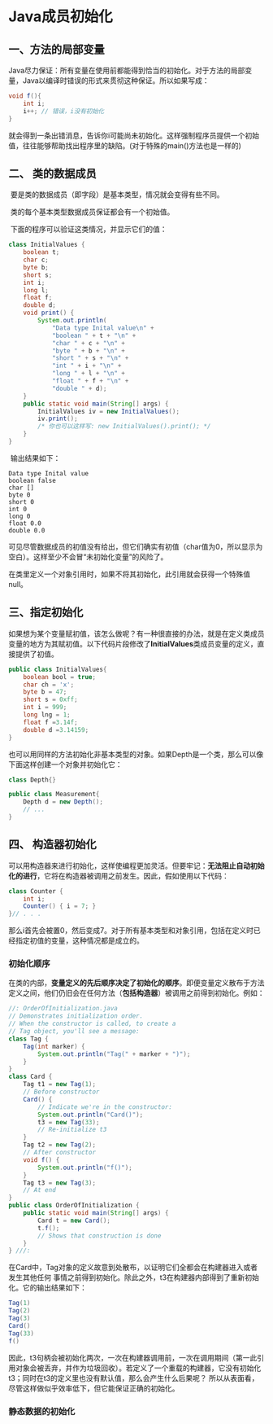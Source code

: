 #  Java成员初始化

## 一、方法的局部变量

​	Java尽力保证：所有变量在使用前都能得到恰当的初始化。对于方法的局部变量，Java以编译时错误的形式来贯彻这种保证。所以如果写成：

```java
void f(){
    int i;
    i++; // 错误，i没有初始化
}
```

就会得到一条出错消息，告诉你i可能尚未初始化。这样强制程序员提供一个初始值，往往能够帮助找出程序里的缺陷。(对于特殊的main()方法也是一样的)

## 二、 类的数据成员

​	要是类的数据成员（即字段）是基本类型，情况就会变得有些不同。

​	类的每个基本类型数据成员保证都会有一个初始值。

​	下面的程序可以验证这类情况，并显示它们的值：

```java
class InitialValues { 
    boolean t; 
    char c; 
    byte b; 
    short s; 
    int i; 
    long l; 
    float f; 
    double d; 
    void print() { 
        System.out.println( 
            "Data type Inital value\n" + 
            "boolean " + t + "\n" + 
            "char " + c + "\n" + 
            "byte " + b + "\n" + 
            "short " + s + "\n" + 
            "int " + i + "\n" + 
            "long " + l + "\n" + 
            "float " + f + "\n" + 
            "double " + d); 
    } 
    public static void main(String[] args) { 
        InitialValues iv = new InitialValues(); 
        iv.print(); 
        /* 你也可以这样写: new InitialValues().print(); */ 
    } 
}
```

​	输出结果如下：

```
Data type Inital value 
boolean false 
char []
byte 0 
short 0 
int 0 
long 0 
float 0.0 
double 0.0
```

​	可见尽管数据成员的初值没有给出，但它们确实有初值（char值为0，所以显示为空白）。这样至少不会冒“未初始化变量”的风险了。

​	在类里定义一个对象引用时，如果不将其初始化，此引用就会获得一个特殊值null。

## 三、指定初始化

如果想为某个变量赋初值，该怎么做呢？有一种很直接的办法，就是在定义类成员变量的地方为其赋初值。以下代码片段修改了**InitialValues**类成员变量的定义，直接提供了初值。

```java
public class InitialValues{
    boolean bool = true;
    char ch = 'x';
    byte b = 47;
    short s = 0xff;
    int i = 999;
    long lng = 1;
    float f =3.14f;
    double d =3.14159;
}
```

也可以用同样的方法初始化非基本类型的对象。如果Depth是一个类，那么可以像下面这样创建一个对象并初始化它：

```java
class Depth{}

public class Measurement{
	Depth d = new Depth();
    // ...
}
```

## 四、 构造器初始化

可以用构造器来进行初始化，这样使编程更加灵活。但要牢记：**无法阻止自动初始化的进行**，它将在构造器被调用之前发生。因此，假如使用以下代码：

```java
class Counter { 
    int i; 
    Counter() { i = 7; }
}// . . .
```

那么i首先会被置0，然后变成7。对于所有基本类型和对象引用，包括在定义时已经指定初值的变量，这种情况都是成立的。

### 初始化顺序

在类的内部，**变量定义的先后顺序决定了初始化的顺序**。即便变量定义散布于方法定义之间，他们仍旧会在任何方法（**包括构造器**）被调用之前得到初始化。例如：

```java
//: OrderOfInitialization.java 
// Demonstrates initialization order. 
// When the constructor is called, to create a 
// Tag object, you'll see a message: 
class Tag { 
    Tag(int marker) { 
        System.out.println("Tag(" + marker + ")"); 
    } 
}
class Card { 
    Tag t1 = new Tag(1); 
    // Before constructor 
    Card() { 
        // Indicate we're in the constructor: 
        System.out.println("Card()"); 
        t3 = new Tag(33); 
        // Re-initialize t3 
    }
    Tag t2 = new Tag(2); 
    // After constructor 
    void f() { 
        System.out.println("f()"); 
    }
    Tag t3 = new Tag(3); 
    // At end 
}
public class OrderOfInitialization { 
    public static void main(String[] args) { 
        Card t = new Card(); 
        t.f(); 
        // Shows that construction is done 
    } 
} ///:
```

在Card中，Tag对象的定义故意到处散布，以证明它们全都会在构建器进入或者发生其他任何 事情之前得到初始化。除此之外，t3在构建器内部得到了重新初始化。它的输出结果如下：

```java
Tag(1) 
Tag(2) 
Tag(3) 
Card() 
Tag(33) 
f()
```

因此，t3句柄会被初始化两次，一次在构建器调用前，一次在调用期间（第一此引用对象会被丢弃，并作为垃圾回收）。若定义了一个重载的构建器，它没有初始化t3；同时在t3的定义里也没有默认值，那么会产生什么后果呢？ 所以从表面看，尽管这样做似乎效率低下，但它能保证正确的初始化。

### 静态数据的初始化


